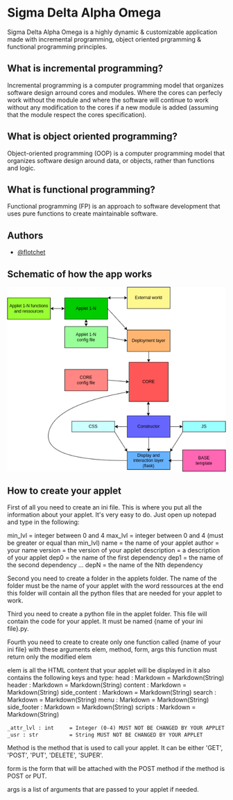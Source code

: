 
# Sigma Delta Alpha Omega
Sigma Delta Alpha Omega is a highly dynamic & customizable application made with incremental programming, object oriented prgramming & functional programming principles.

## What is incremental programming? 
Incremental programming is a computer programming model that organizes software design arround cores and modules. Where the cores can perfecly work without the module and where the software will continue to work without any modification to the cores if a new module is added (assuming that the module respect the cores specification).

## What is object oriented programming?
Object-oriented programming (OOP) is a computer programming model that organizes software design around data, or objects, rather than functions and logic.

## What is functional programming? 
Functional programming (FP) is an approach to software development that uses pure functions to create maintainable software.

## Authors

- [@flotchet](https://www.github.com/flotchet)


## Schematic of how the app works

![Schematic of the app](README/images/schematic.png)
## How to create your applet

First of all you need to create an ini file. This is where you put all the information about your applet. It's very easy to do. Just open up notepad and type in the following:

min_lvl = integer between 0 and 4
max_lvl = integer between 0 and 4 (must be greater or equal than min_lvl)
name = the name of your applet
author = your name
version = the version of your applet
description = a description of your applet
dep0 = the name of the first dependency
dep1 = the name of the second dependency
...
depN = the name of the Nth dependency

Second you need to create a folder in the applets folder. The name of the folder must be the name of your applet with the word ressources at the end
this folder will contain all the python files that are needed for your applet to work. 

Third you need to create a python file in the applet folder. This file will contain the code for your applet. It must be named {name of your ini file}.py.

Fourth you need to create to create only one function called {name of your ini file} with these arguments 
elem, method, form, args this function must return only the modified elem 


elem is all the HTML content that your applet will be displayed in
it also contains the following keys and type:
    head : Markdown         = Markdown(String)
    header : Markdown       = Markdown(String)
    content : Markdown      = Markdown(String)
    side_content : Markdown = Markdown(String)
    search : Markdown       = Markdown(String)
    menu : Markdown         = Markdown(String)
    side_footer : Markdown  = Markdown(String)
    scripts : Markdown      = Markdown(String)

    _attr_lvl : int     = Integer (0-4) MUST NOT BE CHANGED BY YOUR APPLET
    _usr : str          = String MUST NOT BE CHANGED BY YOUR APPLET

Method is the method that is used to call your applet. It can be either 'GET', 'POST', 'PUT', 'DELETE', 'SUPER'.

form is the form that will be attached with the POST method if the method is POST or PUT.

args is a list of arguments that are passed to your applet if needed.
